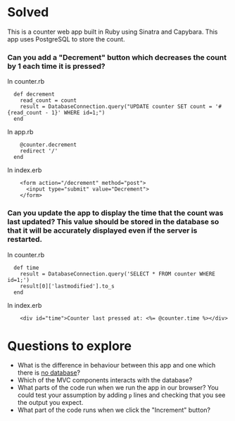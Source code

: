 # Solved
This is a counter web app built in Ruby using Sinatra and Capybara. This app uses PostgreSQL to store the count.

### Can you add a "Decrement" button which decreases the count by 1 each time it is pressed?
In counter.rb
```
  def decrement
    read_count = count
    result = DatabaseConnection.query("UPDATE counter SET count = '#{read_count - 1}' WHERE id=1;")
  end
```
In app.rb
```  post '/decrement' do
    @counter.decrement
    redirect '/'
  end
```
In index.erb
```
    <form action="/decrement" method="post">
      <input type="submit" value="Decrement">
    </form>
```

### Can you update the app to display the time that the count was last updated? This value should be stored in the database so that it will be accurately displayed even if the server is restarted.
In counter.rb
```
  def time
    result = DatabaseConnection.query('SELECT * FROM counter WHERE id=1;')
    result[0]['lastmodified'].to_s
  end
 ```
In index.erb
```
    <div id="time">Counter last pressed at: <%= @counter.time %></div>
```

# Questions to explore
* What is the difference in behaviour between this app and one which there is [no database](https://github.com/tatsiana-makers/count-sinatra)?
* Which of the MVC components interacts with the database?
* What parts of the code run when we run the app in our browser? You could test your assumption by adding `p` lines and checking that you see the output you expect.
* What part of the code runs when we click the "Increment" button?

